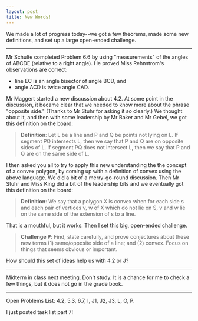 ```yaml
---
layout: post
title: New Words!
---
```


We made a lot of progress today--we got a few theorems, made some new definitions,
and set up a large open-ended challenge.

---

Mr Schulte completed Problem 6.6 by using "measurements" of the angles of ABCDE
(relative to a right angle). He proved Miss Rehnstrom's observations are correct:

* line EC is an angle bisector of angle BCD, and
* angle ACD is twice angle CAD.

Mr Maggert started a new discussion about 4.2. At some point in the discussion,
it became clear that we needed to know more about the phrase "opposite side."
(Thanks to Mr Stuhr for asking it so clearly.) We thought about it, and then with
some leadership by Mr Baker and Mr Gebel, we got this definition on the board:

> **Definition**: Let L be a line and P and Q be points not lying on L. If segment
> PQ intersects L, then we say that P and Q are on opposite sides of L. If segment
> PQ does not intersect L, then we say that P and Q are on the same side of L.

I then asked you all to try to apply this new understanding the the concept of a
convex polygon, by coming up with a definition of convex using the above language.
We did a bit of a merry-go-round discussion. Then Mr Stuhr and Miss King did a bit of
the leadership bits and we eventually got this definition on the board:

> **Definition**: We say that a polygon X is convex when for each side s and each
> pair of vertices v, w of X which do not lie on S, v and w lie on the same side
> of the extension of s to a line.

That is a mouthful, but it works. Then I set this big, open-ended challenge.

> **Challenge P**: Find, state carefully, and prove conjectures about these new terms
> (1) same/opposite side of a line; and
> (2) convex.
> Focus on things that seems obvious or important.

How should this set of ideas help us with 4.2 or J?

----

Midterm in class next meeting. Don't study. It is a chance for me to check a few things,
but it does not go in the grade book.

----

Open Problems List:  4.2, 5.3, 6.7, I, J1, J2, J3, L, O, P.

I just posted task list part 7!
